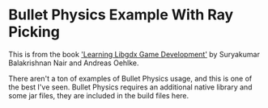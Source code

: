# Bullet Physics Example With Ray Picking

This is from the book ['Learning Libgdx Game Development'](https://www.packtpub.com/game-development/learning-libgdx-game-development-second-edition) by Suryakumar Balakrishnan Nair and Andreas Oehlke.

There aren't a ton of examples of Bullet Physics usage, and this is one of the best I've seen. Bullet Physics requires an additional native library and some jar files, they are included in the build files here.
